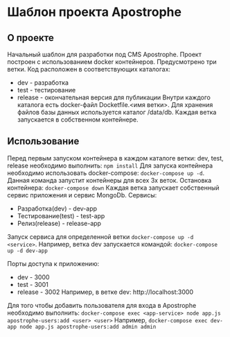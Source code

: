 # Шаблон проекта Apostrophe
## О проекте
Начальный шаблон для разработки под CMS Apostrophe. 
Проект построен с использованием docker контейнеров. 
Предусмотрено три ветки. Код расположен в соответствующих каталогах:
* dev - разработка
* test - тестирование
* release - окончательная версия для публикации
Внутри каждого каталога есть docker-файл Docketfile.<имя ветки>.
Для хранения файлов базы данных используется каталог /data/db.
Каждая ветка запускается в собственном контейнере.

## Использование
Перед первым запуском контейнера в каждом каталоге ветки: dev, test, release
необходимо выполнить:
`npm install`
Для запуска контейнера необходимо использовать docker-compose:
`docker-compose up -d`. 
Данная команда запустит контейнеры для всех 3х веток.
Остановка контейнера:
`docker-compose down`
Каждая ветка запускает собственный сервис приложения и сервис MongoDb.
Сервисы:
* Разработка(dev) -  dev-app
* Тестирование(test) - test-app
* Релиз(release) - release-app

Запуск сервиса для определенной ветки
`docker-compose up -d <service>`.
Например, ветка dev запускается командой: 
`docker-compose up -d dev-app`

Порты доступа к приложению:
* dev - 3000
* test - 3001
* release - 3002
Например, в ветке dev: http://localhost:3000

Для того чтобы добавить пользователя для входа в Apostrophe
необходимо выполнить:
`docker-compose exec <app-service> node app.js apostrophe-users:add <user> <user>`
Например, `docker-compose exec dev-app node app.js apostrophe-users:add admin admin`

